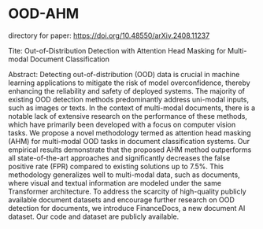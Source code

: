 # OOD-AHM
directory for paper: 
https://doi.org/10.48550/arXiv.2408.11237

Tite: 
Out-of-Distribution Detection with Attention Head Masking for Multi-modal Document Classification

Abstract:
Detecting out-of-distribution (OOD) data is crucial in machine learning applications to mitigate the risk of model overconfidence, thereby enhancing the reliability and safety of deployed systems. The majority of existing OOD detection methods predominantly address uni-modal inputs, such as images or texts. In the context of multi-modal documents, there is a notable lack of extensive research on the performance of these methods, which have primarily been developed with a focus on computer vision tasks. We propose a novel methodology termed as attention head masking (AHM) for multi-modal OOD tasks in document classification systems. Our empirical results demonstrate that the proposed AHM method outperforms all state-of-the-art approaches and significantly decreases the false positive rate (FPR) compared to existing solutions up to 7.5\%. This methodology generalizes well to multi-modal data, such as documents, where visual and textual information are modeled under the same Transformer architecture. To address the scarcity of high-quality publicly available document datasets and encourage further research on OOD detection for documents, we introduce FinanceDocs, a new document AI dataset. Our code and dataset are publicly available.

